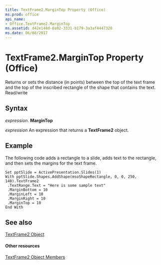 ```yaml
---
title: TextFrame2.MarginTop Property (Office)
ms.prod: office
api_name:
- Office.TextFrame2.MarginTop
ms.assetid: d42e148d-8a92-3331-b179-3a3af4447328
ms.date: 06/08/2017
---
```



# TextFrame2.MarginTop Property (Office)

Returns or sets the distance (in points) between the top of the text frame and the top of the inscribed rectangle of the shape that contains the text. Read/write


## Syntax

 _expression_. **MarginTop**

 _expression_ An expression that returns a **TextFrame2** object.


## Example

The following code adds a rectangle to a slide, adds text to the rectangle, and then sets the margins for the text frame. 


```
Set pptSlide = ActivePresentation.Slides(1) 
With pptSlide.Shapes.AddShape(msoShapeRectangle, 0, 0, 250, 140).TextFrame2 
 .TextRange.Text = "Here is some sample text" 
 .MarginBottom = 10 
 .MarginLeft = 10 
 .MarginRight = 10 
 .MarginTop = 10 
End With 

```


## See also


[TextFrame2 Object](textframe2-object-office.md)
#### Other resources


[TextFrame2 Object Members](textframe2-members-office.md)

